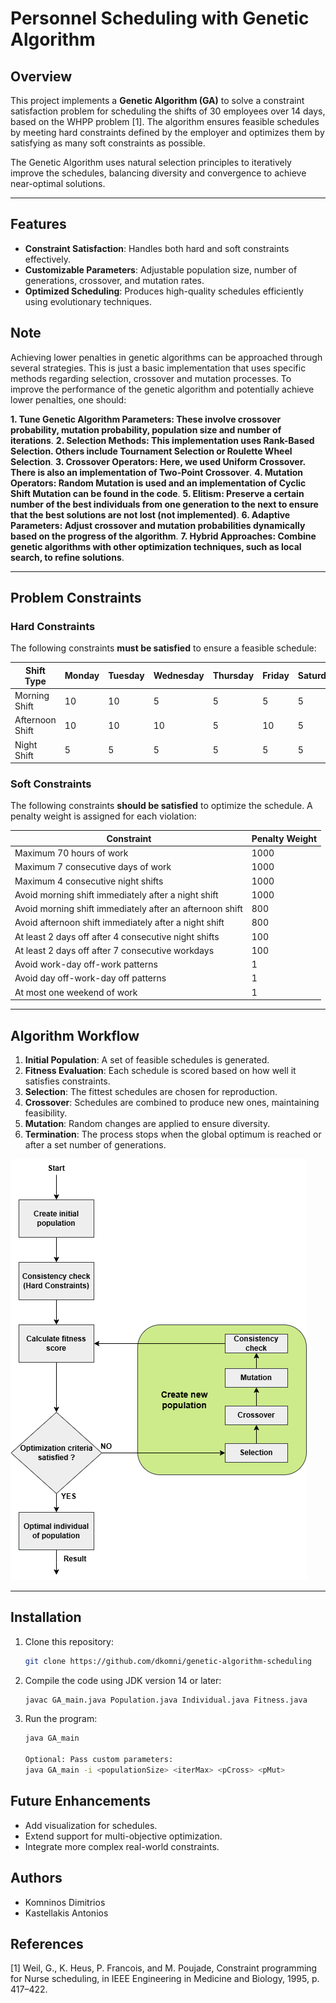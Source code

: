 # Personnel Scheduling with Genetic Algorithm

## Overview
This project implements a **Genetic Algorithm (GA)** to solve a constraint satisfaction problem for scheduling the shifts of 30 employees over 14 days, based on the WHPP problem [1]. The algorithm ensures feasible schedules by meeting hard constraints defined by the employer and optimizes them by satisfying as many soft constraints as possible.

The Genetic Algorithm uses natural selection principles to iteratively improve the schedules, balancing diversity and convergence to achieve near-optimal solutions.

---

## Features
- **Constraint Satisfaction**: Handles both hard and soft constraints effectively.
- **Customizable Parameters**: Adjustable population size, number of generations, crossover, and mutation rates.
- **Optimized Scheduling**: Produces high-quality schedules efficiently using evolutionary techniques.

## Note
Achieving lower penalties in genetic algorithms can be approached through several strategies. This is just a basic implementation that uses specific methods regarding selection, crossover and mutation processes. To improve the performance of the genetic algorithm and potentially achieve lower penalties, one should:

**1. Tune Genetic Algorithm Parameters: These involve **crossover probability**, **mutation probability**, **population size** and **number of iterations****.
**2. Selection Methods: This implementation uses **Rank-Based Selection**. Others include **Tournament Selection** or **Roulette Wheel Selection****.
**3. Crossover Operators: Here, we used **Uniform Crossover**. There is also an implementation of **Two-Point Crossover****.
**4. Mutation Operators: **Random Mutation** is used and an implementation of **Cyclic Shift Mutation** can be found in the code**.
**5. Elitism: Preserve a certain number of the best individuals from one generation to the next to ensure that the best solutions are not lost (not implemented)**.
**6. Adaptive Parameters: Adjust crossover and mutation probabilities dynamically based on the progress of the algorithm**.
**7. Hybrid Approaches: Combine genetic algorithms with other optimization techniques, such as local search, to refine solutions**.

---

## Problem Constraints

### Hard Constraints
The following constraints **must be satisfied** to ensure a feasible schedule:

| Shift Type     | Monday | Tuesday | Wednesday | Thursday | Friday | Saturday | Sunday |  
|----------------|--------|---------|-----------|----------|--------|----------|--------|  
| Morning Shift  | 10     | 10      | 5         | 5        | 5      | 5        | 5      |  
| Afternoon Shift| 10     | 10      | 10        | 5        | 10     | 5        | 5      |  
| Night Shift    | 5      | 5       | 5         | 5        | 5      | 5        | 5      |  

### Soft Constraints
The following constraints **should be satisfied** to optimize the schedule. A penalty weight is assigned for each violation:

| Constraint                                           | Penalty Weight |  
|------------------------------------------------------|----------------|  
| Maximum 70 hours of work                             | 1000           |  
| Maximum 7 consecutive days of work                   | 1000           |  
| Maximum 4 consecutive night shifts                   | 1000           |  
| Avoid morning shift immediately after a night shift  | 1000           |  
| Avoid morning shift immediately after an afternoon shift | 800       |  
| Avoid afternoon shift immediately after a night shift | 800          |  
| At least 2 days off after 4 consecutive night shifts | 100            |  
| At least 2 days off after 7 consecutive workdays     | 100            |  
| Avoid work-day off-work patterns                     | 1              |  
| Avoid day off-work-day off patterns                  | 1              |  
| At most one weekend of work                          | 1              |  

---

## Algorithm Workflow
1. **Initial Population**: A set of feasible schedules is generated.
2. **Fitness Evaluation**: Each schedule is scored based on how well it satisfies constraints.
3. **Selection**: The fittest schedules are chosen for reproduction.
4. **Crossover**: Schedules are combined to produce new ones, maintaining feasibility.
5. **Mutation**: Random changes are applied to ensure diversity.
6. **Termination**: The process stops when the global optimum is reached or after a set number of generations.

![Genetic Algorithm Flow](images/gen_algo_schedule.png)

---

## Installation
1. Clone this repository:
   ```bash
   git clone https://github.com/dkomni/genetic-algorithm-scheduling

2. Compile the code using JDK version 14 or later:
   ```bash
   javac GA_main.java Population.java Individual.java Fitness.java

3. Run the program:
   ```bash
   java GA_main

   Optional: Pass custom parameters:
   java GA_main -i <populationSize> <iterMax> <pCross> <pMut>

## Future Enhancements
- Add visualization for schedules.
- Extend support for multi-objective optimization.
- Integrate more complex real-world constraints.

## Authors
- Komninos Dimitrios
- Kastellakis Antonios

## References
[1] Weil, G., K. Heus, P. Francois, and M. Poujade, Constraint programming for Nurse scheduling, in IEEE
Engineering in Medicine and Biology, 1995, p. 417–422.
